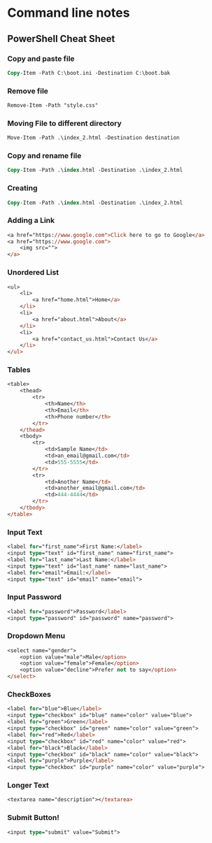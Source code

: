 # Command line notes
## PowerShell Cheat Sheet

### Copy and paste file
```ps
Copy-Item -Path C:\boot.ini -Destination C:\boot.bak
```
### Remove file 
```ps
Remove-Item -Path "style.css"
```
### Moving File to different directory
```ps
Move-Item -Path .\index_2.html -Destination destination
```
### Copy and rename file
```ps
Copy-Item -Path .\index.html -Destination .\index_2.html
```
### Creating
```ps
Copy-Item -Path .\index.html -Destination .\index_2.html
```
### Adding a Link
```ps
<a href="https://www.google.com">Click here to go to Google</a>
<a href="https://www.google.com">
    <img src="">
</a>
```
### Unordered List
```ps
<ul>
    <li>
        <a href="home.html">Home</a>
    </li>
    <li>
        <a href="about.html">About</a>
    </li>
    <li>
        <a href="contact_us.html">Contact Us</a>
    </li>
</ul>
```
### Tables
```ps
<table>
    <thead>
        <tr>
            <th>Name</th>
            <th>Email</th>
            <th>Phone number</th>
        </tr>
    </thead>
    <tbody>
        <tr>
            <td>Sample Name</td>
            <td>an_email@gmail.com</td>
            <td>555-5555</td>
        </tr>
        <tr>
            <td>Another Name</td>
            <td>another_email@gmail.com</td>
            <td>444-4444</td>
        </tr>
    </tbody>
</table>
```
### Input Text
```ps
<label for="first_name">First Name:</label>
<input type="text" id="first_name" name="first_name">
<label for="last_name">Last Name:</label>
<input type="text" id="last_name" name="last_name">
<label for="email">Email:</label>
<input type="text" id="email" name="email">
```
### Input Password
```ps
<label for="password">Password</label>
<input type="password" id="password" name="password">
```
### Dropdown Menu
```ps
<select name="gender">
    <option value="male">Male</option>
    <option value="female">Female</option>
    <option value="decline">Prefer not to say</option>
</select>
```
### CheckBoxes
```ps
<label for="blue">Blue</label>
<input type="checkbox" id="blue" name="color" value="blue">
<label for="green">Green</label>
<input type="checkbox" id="green" name="color" value="green">
<label for="red">Red</label>
<input type="checkbox" id="red" name="color" value="red">
<label for="black">Black</label>
<input type="checkbox" id="black" name="color" value="black">
<label for="purple">Purple</label>
<input type="checkbox" id="purple" name="color" value="purple">
```
### Longer Text
```ps
<textarea name="description"></textarea>
```
### Submit Button!
```ps
<input type="submit" value="Submit">
```

